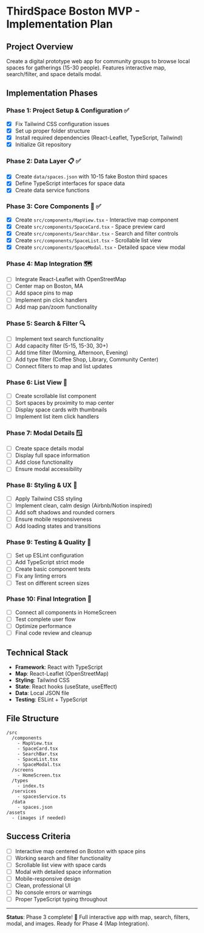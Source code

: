 # ThirdSpace Boston MVP - Implementation Plan

## Project Overview
Create a digital prototype web app for community groups to browse local spaces for gatherings (15-30 people). Features interactive map, search/filter, and space details modal.

## Implementation Phases

### Phase 1: Project Setup & Configuration ✅
- [x] Fix Tailwind CSS configuration issues
- [x] Set up proper folder structure
- [x] Install required dependencies (React-Leaflet, TypeScript, Tailwind)
- [x] Initialize Git repository

### Phase 2: Data Layer 📋 ✅
- [x] Create `data/spaces.json` with 10-15 fake Boston third spaces
- [x] Define TypeScript interfaces for space data
- [x] Create data service functions

### Phase 3: Core Components 🧩 ✅
- [x] Create `src/components/MapView.tsx` - Interactive map component
- [x] Create `src/components/SpaceCard.tsx` - Space preview card
- [x] Create `src/components/SearchBar.tsx` - Search and filter controls
- [x] Create `src/components/SpaceList.tsx` - Scrollable list view
- [x] Create `src/components/SpaceModal.tsx` - Detailed space view modal

### Phase 4: Map Integration 🗺️
- [ ] Integrate React-Leaflet with OpenStreetMap
- [ ] Center map on Boston, MA
- [ ] Add space pins to map
- [ ] Implement pin click handlers
- [ ] Add map pan/zoom functionality

### Phase 5: Search & Filter 🔍
- [ ] Implement text search functionality
- [ ] Add capacity filter (5-15, 15-30, 30+)
- [ ] Add time filter (Morning, Afternoon, Evening)
- [ ] Add type filter (Coffee Shop, Library, Community Center)
- [ ] Connect filters to map and list updates

### Phase 6: List View 📝
- [ ] Create scrollable list component
- [ ] Sort spaces by proximity to map center
- [ ] Display space cards with thumbnails
- [ ] Implement list item click handlers

### Phase 7: Modal Details 🪟
- [ ] Create space details modal
- [ ] Display full space information
- [ ] Add close functionality
- [ ] Ensure modal accessibility

### Phase 8: Styling & UX 🎨
- [ ] Apply Tailwind CSS styling
- [ ] Implement clean, calm design (Airbnb/Notion inspired)
- [ ] Add soft shadows and rounded corners
- [ ] Ensure mobile responsiveness
- [ ] Add loading states and transitions

### Phase 9: Testing & Quality 🧪
- [ ] Set up ESLint configuration
- [ ] Add TypeScript strict mode
- [ ] Create basic component tests
- [ ] Fix any linting errors
- [ ] Test on different screen sizes

### Phase 10: Final Integration 🔗
- [ ] Connect all components in HomeScreen
- [ ] Test complete user flow
- [ ] Optimize performance
- [ ] Final code review and cleanup

## Technical Stack
- **Framework**: React with TypeScript
- **Map**: React-Leaflet (OpenStreetMap)
- **Styling**: Tailwind CSS
- **State**: React hooks (useState, useEffect)
- **Data**: Local JSON file
- **Testing**: ESLint + TypeScript

## File Structure
```
/src
  /components
    - MapView.tsx
    - SpaceCard.tsx
    - SearchBar.tsx
    - SpaceList.tsx
    - SpaceModal.tsx
  /screens
    - HomeScreen.tsx
  /types
    - index.ts
  /services
    - spacesService.ts
  /data
    - spaces.json
/assets
  - (images if needed)
```

## Success Criteria
- [ ] Interactive map centered on Boston with space pins
- [ ] Working search and filter functionality
- [ ] Scrollable list view with space cards
- [ ] Modal with detailed space information
- [ ] Mobile-responsive design
- [ ] Clean, professional UI
- [ ] No console errors or warnings
- [ ] Proper TypeScript typing throughout

---

**Status**: Phase 3 complete! 🎉 Full interactive app with map, search, filters, modal, and images. Ready for Phase 4 (Map Integration).